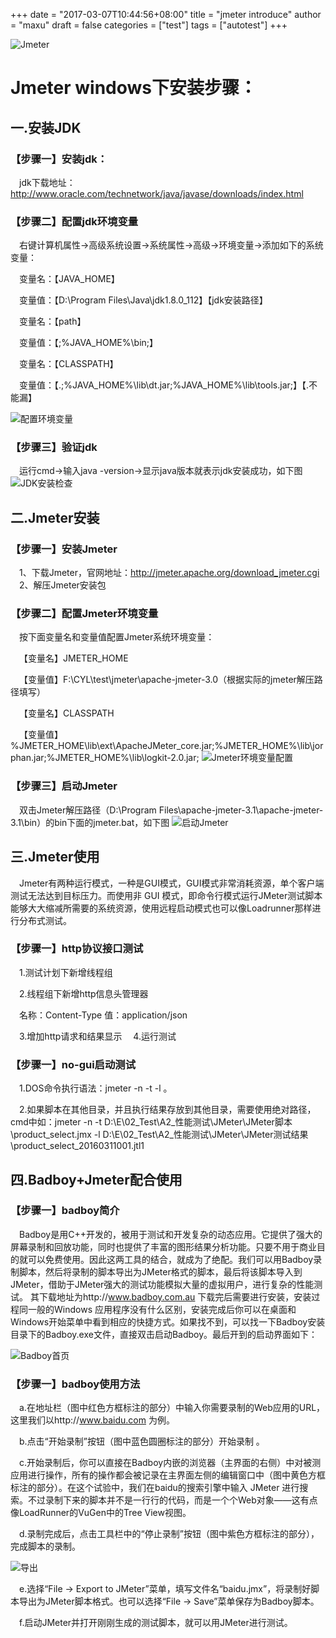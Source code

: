 +++
date = "2017-03-07T10:44:56+08:00"
title = "jmeter introduce"
author = "maxu"
draft = false
categories = ["test"]
tags = ["autotest"]
+++

![Jmeter](/img/jmeter.jpg) 
<!--more-->
# Jmeter  windows下安装步骤：
## 一.安装JDK

### 【步骤一】安装jdk：
&emsp;jdk下载地址：http://www.oracle.com/technetwork/java/javase/downloads/index.html

### 【步骤二】配置jdk环境变量

&emsp;右键计算机属性->高级系统设置->系统属性->高级->环境变量->添加如下的系统变量：

&emsp;变量名：【JAVA_HOME】

&emsp;变量值：【D:\Program Files\Java\jdk1.8.0_112】【jdk安装路径】

&emsp;变量名：【path】

&emsp;变量值：【\;%JAVA_HOME%\bin;】

&emsp;变量名：【CLASSPATH】

&emsp;变量值：【.;%JAVA_HOME%\lib\dt.jar;%JAVA_HOME%\lib\tools.jar;】【.不能漏】

![配置环境变量](/img/path.jpg)
### 【步骤三】验证jdk

&emsp;运行cmd->输入java -version->显示java版本就表示jdk安装成功，如下图
![JDK安装检查](/img/cmd.png)
## 二.Jmeter安装

### 【步骤一】安装Jmeter
&emsp;1、下载Jmeter，官网地址：http://jmeter.apache.org/download_jmeter.cgi
&emsp;2、解压Jmeter安装包
### 【步骤二】配置Jmeter环境变量
&emsp;按下面变量名和变量值配置Jmeter系统环境变量：

&emsp;【变量名】JMETER_HOME

&emsp;【变量值】F:\CYL\test\jmeter\apache-jmeter-3.0（根据实际的jmeter解压路径填写）

&emsp;【变量名】CLASSPATH

&emsp;【变量值】%JMETER_HOME\lib\ext\ApacheJMeter_core.jar;%JMETER_HOME%\lib\jorphan.jar;%JMETER_HOME%\lib\logkit-2.0.jar;
![Jmeter环境变量配置](/img/path1.png)

### 【步骤三】启动Jmeter
&emsp;双击Jmeter解压路径（D:\Program Files\apache-jmeter-3.1\apache-jmeter-3.1\bin）的bin下面的jmeter.bat，如下图
![启动Jmeter](/img/runjmeter.png)
## 三.Jmeter使用
&emsp;Jmeter有两种运行模式，一种是GUI模式，GUI模式非常消耗资源，单个客户端测试无法达到目标压力。而使用非 GUI 模式，即命令行模式运行JMeter测试脚本能够大大缩减所需要的系统资源，使用远程启动模式也可以像Loadrunner那样进行分布式测试。
### 【步骤一】http协议接口测试
&emsp;1.测试计划下新增线程组

&emsp;2.线程组下新增http信息头管理器

&emsp;名称：Content-Type 值：application/json

&emsp;3.增加http请求和结果显示
&emsp;4.运行测试
### 【步骤一】no-gui启动测试
&emsp;1.DOS命令执行语法：jmeter -n -t <testplan filename> -l <listener filename>。

&emsp;2.如果脚本在其他目录，并且执行结果存放到其他目录，需要使用绝对路径，cmd中如：jmeter -n -t D:\E\02_Test\A2_性能测试\JMeter\JMeter脚本\product_select.jmx -l D:\E\02_Test\A2_性能测试\JMeter\JMeter测试结果\product_select_20160311001.jtl1

## 四.Badboy+Jmeter配合使用
### 【步骤一】badboy简介
&emsp;Badboy是用C++开发的，被用于测试和开发复杂的动态应用。它提供了强大的屏幕录制和回放功能，同时也提供了丰富的图形结果分析功能。只要不用于商业目的就可以免费使用。因此这两工具的结合，就成为了绝配。我们可以用Badboy录制脚本，然后将录制的脚本导出为JMeter格式的脚本，最后将该脚本导入到JMeter，借助于JMeter强大的测试功能模拟大量的虚拟用户，进行复杂的性能测试。
其下载地址为http://www.badboy.com.au
下载完后需要进行安装，安装过程同一般的Windows 应用程序没有什么区别，安装完成后你可以在桌面和Windows开始菜单中看到相应的快捷方式。如果找不到，可以找一下Badboy安装目录下的Badboy.exe文件，直接双击启动Badboy。最后开到的启动界面如下：
  
![Badboy首页](/img/badboy.png)
                     
### 【步骤一】badboy使用方法
&emsp;a.在地址栏（图中红色方框标注的部分）中输入你需要录制的Web应用的URL，这里我们以http://www.baidu.com
为例。

 &emsp;b.点击“开始录制”按钮（图中蓝色圆圈标注的部分）开始录制 。
 
 &emsp;c.开始录制后，你可以直接在Badboy内嵌的浏览器（主界面的右侧）中对被测应用进行操作，所有的操作都会被记录在主界面左侧的编辑窗口中（图中黄色方框标注的部分）。在这个试验中，我们在baidu的搜索引擎中输入 JMeter 进行搜索。不过录制下来的脚本并不是一行行的代码，而是一个个Web对象——这有点像LoadRunner的VuGen中的Tree View视图。
 
 &emsp;d.录制完成后，点击工具栏中的“停止录制”按钮（图中紫色方框标注的部分），完成脚本的录制。
 
![导出](/img/export.png)
 
&emsp;e.选择“File -> Export to JMeter”菜单，填写文件名“baidu.jmx”，将录制好脚本导出为JMeter脚本格式。也可以选择“File -> Save”菜单保存为Badboy脚本。

&emsp;f.启动JMeter并打开刚刚生成的测试脚本，就可以用JMeter进行测试。
